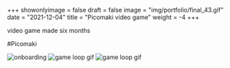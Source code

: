 +++
showonlyimage = false
draft = false
image = "img/portfolio/final_43.gif"
date = "2021-12-04"
title = "Picomaki video game"
weight = -4
+++

video game made six months
<!--more-->

#Picomaki


![onboarding](/img/portfolio/picomaki-onboarding.png)
![game loop gif](/img/portfolio/final_43.gif)
![game loop gif](/img/portfolio/sushi_3.gif)
